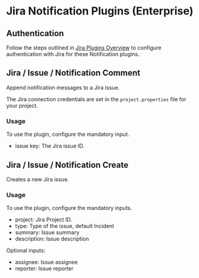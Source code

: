 # Jira Notification Plugins (Enterprise)

## Authentication
Follow the steps outlined in [Jira Plugins Overview](/manual/plugins/jira-plugins-overview.html) to configure authentication with Jira for these Notification plugins.

## Jira / Issue / Notification Comment

Append notification messages to a Jira issue.

The Jira connection credentials are set in the `project.properties` file for your project.

### Usage

To use the plugin, configure the mandatory input.

- issue key: The Jira issue ID.

## Jira / Issue / Notification Create

Creates a new Jira issue.

### Usage

To use the plugin, configure the mandatory inputs.

- project: Jira Project ID.
- type: Type of the issue, default Incident
- summary: Issue summary
- description: Issue description

Optional inputs:

- assignee: Issue assignee
- reporter: Issue reporter
